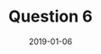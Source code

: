 --- 
layout: layouts/questions.njk 
title: Question 6
date: 2019-01-06
question: Can I exercise with this medication?
next: /question-7/
prev: /question-5/
tags:
    - question
---